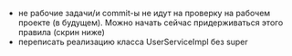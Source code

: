 - не рабочие задачи/и commit-ы не идут на проверку на рабочем проекте (в будущем). Можно начать сейчас придерживаться этого правила (скрин ниже)
- переписать реализацию класса UserServiceImpl без super


